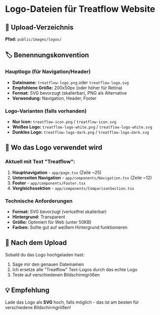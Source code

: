 # Logo-Dateien für Treatflow Website

## 📁 Upload-Verzeichnis
**Pfad:** `public/images/logos/`

## 🏷️ Benennungskonvention

### Hauptlogo (für Navigation/Header)
- **Dateiname:** `treatflow-logo.png` oder `treatflow-logo.svg`
- **Empfohlene Größe:** 200x50px (oder höher für Retina)
- **Format:** SVG bevorzugt (skalierbar), PNG als Alternative
- **Verwendung:** Navigation, Header, Footer

### Logo-Varianten (falls vorhanden)
- **Nur Icon:** `treatflow-icon.png` / `treatflow-icon.svg`
- **Weißes Logo:** `treatflow-logo-white.png` / `treatflow-logo-white.svg`
- **Dunkles Logo:** `treatflow-logo-dark.png` / `treatflow-logo-dark.svg`

## 🎯 Wo das Logo verwendet wird

### Aktuell mit Text "Treatflow":
1. **Hauptnavigation** - `app/page.tsx` (Zeile ~25)
2. **Unterseiten Navigation** - `app/components/Navigation.tsx` (Zeile ~12)
3. **Footer** - `app/components/Footer.tsx`
4. **Vergleichssektion** - `app/components/ComparisonSection.tsx`

### Technische Anforderungen
- **Format:** SVG bevorzugt (verlustfrei skalierbar)
- **Hintergrund:** Transparent
- **Größe:** Optimiert für Web (unter 50KB)
- **Farben:** Sollte gut auf weißem Hintergrund funktionieren

## 🚀 Nach dem Upload
Sobald du das Logo hochgeladen hast:
1. Sage mir den genauen Dateinamen
2. Ich ersetze alle "Treatflow" Text-Logos durch das echte Logo
3. Teste auf verschiedenen Bildschirmgrößen

## 💡 Empfehlung
Lade das Logo als **SVG** hoch, falls möglich - das ist am besten für verschiedene Bildschirmgrößen!
